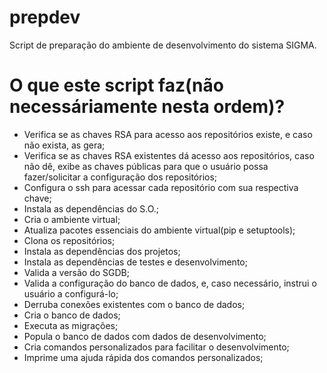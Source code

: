 # prepdev
Script de preparação do ambiente de desenvolvimento do sistema SIGMA.

# O que este script faz(não necessáriamente nesta ordem)?
* Verifica se as chaves RSA para acesso aos repositórios existe, e caso não exista, as gera;
* Verifica se as chaves RSA existentes dá acesso aos repositórios, caso não dê, exibe as chaves públicas para que o usuário possa fazer/solicitar a configuração dos repositórios;
* Configura o ssh para acessar cada repositório com sua respectiva chave;
* Instala as dependências do S.O.;
* Cria o ambiente virtual;
* Atualiza pacotes essenciais do ambiente virtual(pip e setuptools);
* Clona os repositórios;
* Instala as dependências dos projetos;
* Instala as dependências de testes e desenvolvimento;
* Valida a versão do SGDB;
* Valida a configuração do banco de dados, e, caso necessário, instrui o usuário a configurá-lo;
* Derruba conexões existentes com o banco de dados;
* Cria o banco de dados;
* Executa as migrações;
* Popula o banco de dados com dados de desenvolvimento;
* Cria comandos personalizados para facilitar o desenvolvimento;
* Imprime uma ajuda rápida dos comandos personalizados;
